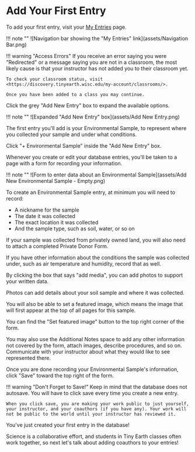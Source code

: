 # Add Your First Entry

To add your first entry, visit your [My Entries](https://discovery.tinyearth.wisc.edu/my-entries/) page.

!!! note ""
    ![Navigation bar showing the "My Entries" link](assets/Navigation Bar.png)

!!! warning "Access Errors"
    If you receive an error saying you were "Redirected" or a message saying you are not in a classroom, the most likely cause is that your instructor has not added you to their classroom yet.

    To check your classroom status, visit <https://discovery.tinyearth.wisc.edu/my-account/classrooms/>.

    Once you have been added to a class you may continue.

Click the grey "Add New Entry" box to expand the available options.

!!! note ""
    ![Expanded "Add New Entry" box](assets/Add New Entry.png)

The first entry you'll add is your Environmental Sample, to represent where you collected your sample and under what conditions.

Click "+ Environmental Sample" inside the "Add New Entry" box.

Whenever you create or edit your database entries, you'll be taken to a page with a form for recording your information.



!!! note ""
    ![Form to enter data about an Environmental Sample](assets/Add New Environmental Sample - Empty.png)

To create an Environmental Sample entry, at minimum you will need to record:

- A nickname for the sample
- The date it was collected
- The exact location it was collected
- And the sample type, such as soil, water, or so on

If your sample was collected from privately owned land, you will also need to attach a completed Private Donor Form.


If you have other information about the conditions the sample was collected under, such as air temperature and humidity, record that as well.

By clicking the box that says "add media", you can add photos to support your written data. 

Photos can add details about your soil sample and where it was collected. 

You will also be able to set a featured image, which means the image that will first appear at the top of all pages for this sample. 

You can find the "Set featured image" button to the top right corner of the form. 


You may also use the Additional Notes space to add any other information not covered by the form, attach images, describe procedures, and so on. Communicate with your instructor about what they would like to see represented there.

Once you are done recording your Environmental Sample's information, click "Save" toward the top right of the form.

!!! warning "Don't Forget to Save!"
    Keep in mind that the database does not autosave. You will have to click save every time you create a new entry.

    When you click save, you are making your work public to just yourself, your instructor, and your coauthors (if you have any). Your work will not be public to the world until your instructor has reviewed it. 

You've just created your first entry in the database!

Science is a collaborative effort, and students in Tiny Earth classes often work together, so next let's talk about adding coauthors to your entries!
